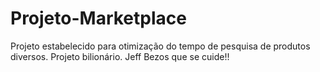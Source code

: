 # Projeto-Marketplace
Projeto estabelecido para otimização do tempo de pesquisa de produtos diversos.
Projeto bilionário. Jeff Bezos que se cuide!!

